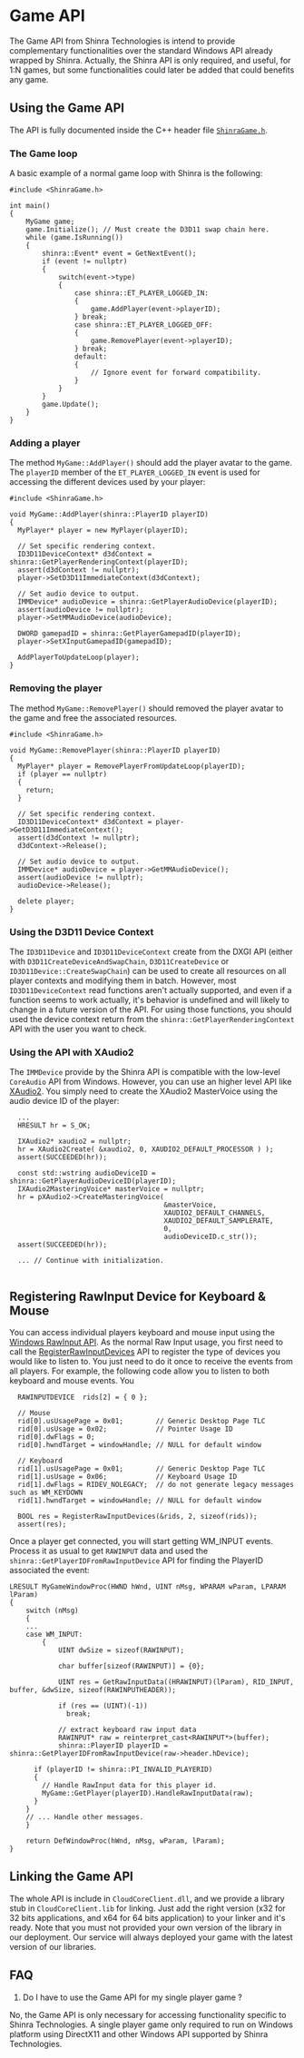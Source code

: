 # Game API

The Game API from Shinra Technologies is intend to provide complementary functionalities
over the standard Windows API already wrapped by Shinra.  Actually, the Shinra API is only
required, and useful, for 1:N games, but some functionalities could later be added that could
benefits any game.

## Using the Game API

The API is fully documented inside the C++ header file [`ShinraGame.h`](../Sources/include/ShinraGame.h).

### The Game loop

A basic example of a normal game loop with Shinra is the following:
```
#include <ShinraGame.h>

int main()
{
    MyGame game;
    game.Initialize(); // Must create the D3D11 swap chain here.
    while (game.IsRunning())
    {
        shinra::Event* event = GetNextEvent();
        if (event != nullptr)
        {
            switch(event->type)
            {
                case shinra::ET_PLAYER_LOGGED_IN:
                {
                    game.AddPlayer(event->playerID);
                } break;
                case shinra::ET_PLAYER_LOGGED_OFF:
                {
                    game.RemovePlayer(event->playerID);
                } break;
                default:
                {
                    // Ignore event for forward compatibility.
                }
            }
        }
        game.Update();
    }
}
```

### Adding a player

The method `MyGame::AddPlayer()` should add the player avatar to the game.  The `playerID` member of
the `ET_PLAYER_LOGGED_IN` event is used for accessing the different devices used by your player:
```
#include <ShinraGame.h>

void MyGame::AddPlayer(shinra::PlayerID playerID)
{
  MyPlayer* player = new MyPlayer(playerID);
  
  // Set specific rendering context.
  ID3D11DeviceContext* d3dContext = shinra::GetPlayerRenderingContext(playerID);
  assert(d3dContext != nullptr);  
  player->SetD3D11ImmediateContext(d3dContext);
  
  // Set audio device to output.
  IMMDevice* audioDevice = shinra::GetPlayerAudioDevice(playerID);
  assert(audioDevice != nullptr);  
  player->SetMMAudioDevice(audioDevice);
  
  DWORD gamepadID = shinra::GetPlayerGamepadID(playerID);
  player->SetXInputGamepadID(gamepadID);
  
  AddPlayerToUpdateLoop(player);
}
```

### Removing the player

The method `MyGame::RemovePlayer()` should removed the player avatar to the game and free the associated
resources.

```
#include <ShinraGame.h>

void MyGame::RemovePlayer(shinra::PlayerID playerID)
{
  MyPlayer* player = RemovePlayerFromUpdateLoop(playerID);
  if (player == nullptr)
  {
    return;
  }
  
  // Set specific rendering context.
  ID3D11DeviceContext* d3dContext = player->GetD3D11ImmediateContext();
  assert(d3dContext != nullptr);  
  d3dContext->Release();
  
  // Set audio device to output.
  IMMDevice* audioDevice = player->GetMMAudioDevice();
  assert(audioDevice != nullptr);  
  audioDevice->Release();

  delete player;
}
```

### Using the D3D11 Device Context

The `ID3D11Device` and `ID3D11DeviceContext` create from the DXGI API (either with `D3D11CreateDeviceAndSwapChain`,
`D3D11CreateDevice` or `ID3D11Device::CreateSwapChain`) can be used to create all resources on all player contexts
and modifying them in batch. However, most `ID3D11DeviceContext` read functions aren't actually supported, and even
if a function seems to work actually, it's behavior is undefined and will likely to change in a future version of
the API.  For using those functions, you should used the device context return from the
`shinra::GetPlayerRenderingContext` API with the user you want to check.


### Using the API with XAudio2

The `IMMDevice` provide by the Shinra API is compatible with the low-level `CoreAudio` API from
Windows.  However, you can use an higher level API like
[XAudio2](https://msdn.microsoft.com/en-us/library/windows/desktop/hh405049%28v=vs.85%29.aspx).
You simply need to create the XAudio2 MasterVoice using the audio device ID of the player:

```
  ...
  HRESULT hr = S_OK;

  IXAudio2* xaudio2 = nullptr;
  hr = XAudio2Create( &xaudio2, 0, XAUDIO2_DEFAULT_PROCESSOR ) );
  assert(SUCCEEDED(hr));
  
  const std::wstring audioDeviceID = shinra::GetPlayerAudioDeviceID(playerID);
  IXAudio2MasteringVoice* masterVoice = nullptr;
  hr = pXAudio2->CreateMasteringVoice( 
                                      &masterVoice,
                                      XAUDIO2_DEFAULT_CHANNELS,
                                      XAUDIO2_DEFAULT_SAMPLERATE,
                                      0,
                                      audioDeviceID.c_str());
  assert(SUCCEEDED(hr));
  
  ... // Continue with initialization.
  
```

## Registering RawInput Device for Keyboard & Mouse

You can access individual players keyboard and mouse input using the
[Windows RawInput API](https://msdn.microsoft.com/en-us/library/windows/desktop/ms645536%28v=vs.85%29.aspx?f=255&MSPPError=-2147217396).
As the normal Raw Input usage, you first need to call the 
[RegisterRawInputDevices](https://msdn.microsoft.com/en-us/library/windows/desktop/ms645600%28v=vs.85%29.aspx)
API to register the type of devices you would like to listen to.  You just need to do it once to
receive the events from all players. For example, the following code allow you to listen to both
keyboard and mouse events.  You


```
  RAWINPUTDEVICE  rids[2] = { 0 };
  
  // Mouse
  rid[0].usUsagePage = 0x01;        // Generic Desktop Page TLC
  rid[0].usUsage = 0x02;            // Pointer Usage ID
  rid[0].dwFlags = 0;
  rid[0].hwndTarget = windowHandle; // NULL for default window
  
  // Keyboard
  rid[1].usUsagePage = 0x01;        // Generic Desktop Page TLC
  rid[1].usUsage = 0x06;            // Keyboard Usage ID
  rid[1].dwFlags = RIDEV_NOLEGACY;  // do not generate legacy messages such as WM_KEYDOWN
  rid[1].hwndTarget = windowHandle; // NULL for default window
  
  BOOL res = RegisterRawInputDevices(&rids, 2, sizeof(rids));
  assert(res);
```

Once a player get connected, you will start getting WM_INPUT events.  Process it as usual to get
`RAWINPUT` data and used the `shinra::GetPlayerIDFromRawInputDevice` API for finding the PlayerID
associated the event:

```
LRESULT MyGameWindowProc(HWND hWnd, UINT nMsg, WPARAM wParam, LPARAM lParam)
{
	switch (nMsg)
	{
	...
	case WM_INPUT:
		{
			UINT dwSize = sizeof(RAWINPUT);
			
			char buffer[sizeof(RAWINPUT)] = {0};
			
			UINT res = GetRawInputData((HRAWINPUT)(lParam), RID_INPUT, buffer, &dwSize, sizeof(RAWINPUTHEADER));
			
			if (res == (UINT)(-1)) 
			  break; 

			// extract keyboard raw input data
			RAWINPUT* raw = reinterpret_cast<RAWINPUT*>(buffer);
			shinra::PlayerID playerID = shinra::GetPlayerIDFromRawInputDevice(raw->header.hDevice);

      if (playerID != shinra::PI_INVALID_PLAYERID)
      {
        // Handle RawInput data for this player id.
        MyGame::GetPlayer(playerID).HandleRawInputData(raw);      
      }
    }
	// ... Handle other messages.		
	}

	return DefWindowProc(hWnd, nMsg, wParam, lParam);
}
```

## Linking the Game API

The whole API is include in `CloudCoreClient.dll`, and we provide a library stub in
`CloudCoreClient.lib` for linking.  Just add the right version (x32 for 32 bits applications,
and x64 for 64 bits application) to your linker and it's ready.  Note that you must not provided
your own version of the library in our deployment.  Our service will always deployed your game
with the latest version of our libraries.

## FAQ

1. Do I have to use the Game API for my single player game ?

  No, the Game API is only necessary for accessing functionality specific to Shinra Technologies.
  A single player game only required to run on Windows platform using DirectX11 and other Windows
  API supported by Shinra Technologies.
